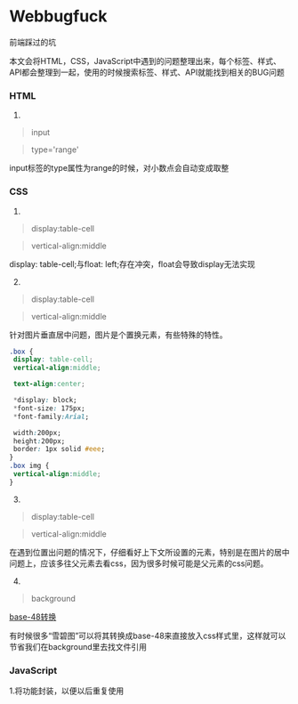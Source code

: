 # Webbugfuck
前端踩过的坑

本文会将HTML，CSS，JavaScript中遇到的问题整理出来，每个标签、样式、API都会整理到一起，使用的时候搜索标签、样式、API就能找到相关的BUG问题

### HTML

1.

> input

> type='range'

input标签的type属性为range的时候，对小数点会自动变成取整

### CSS

1.

> display:table-cell

> vertical-align:middle

display: table-cell;与float: left;存在冲突，float会导致display无法实现

2.

> display:table-cell

> vertical-align:middle

针对图片垂直居中问题，图片是个置换元素，有些特殊的特性。

```css
.box {
 display: table-cell;
 vertical-align:middle;

 text-align:center;

 *display: block;
 *font-size: 175px;
 *font-family:Arial;

 width:200px;
 height:200px;
 border: 1px solid #eee;
}
.box img {
 vertical-align:middle;
}
```

3.

> display:table-cell

> vertical-align:middle

在遇到位置出问题的情况下，仔细看好上下文所设置的元素，特别是在图片的居中问题上，应该多往父元素去看css，因为很多时候可能是父元素的css问题。

4.

> background 

[base-48转换](http://c.runoob.com/front-end/59)

有时候很多“雪碧图”可以将其转换成base-48来直接放入css样式里，这样就可以节省我们在background里去找文件引用

### JavaScript

1.将功能封装，以便以后重复使用

